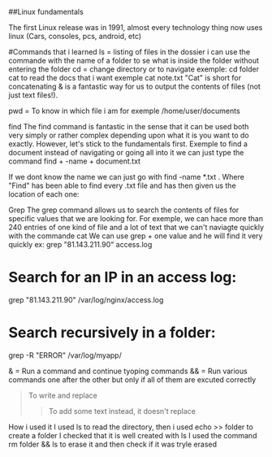 
##Linux fundamentals

The first Linux release was in 1991, almost every technology thing now uses linux (Cars, consoles, pcs, android, etc)

#Commands that i learned
ls = listing of files in the dossier i can use the commande with the name of a folder to se what is inside the folder without entering the folder
cd = change directory or to navigate exemple: cd folder
cat to read the docs that i want exemple cat note.txt
"Cat" is short for concatenating & is a fantastic way for us to output the contents of files (not just text files!).

pwd = To know in which file i am for exemple /home/user/documents

find The find command is fantastic in the sense that it can be used both very simply or rather complex depending upon what it is you want to do exactly. However, let's stick to the fundamentals first.
Exemple to find a document instead of navigating or going all into it we can just type the command find + -name + document.txt

If we dont know the name we can just go with find -name *.txt . Where "Find" has been able to find every .txt file and has then given us the location of each one:

Grep 
The grep command allows us to search the contents of files for specific values that we are looking for.
For exemple, we can hace more than 240 entries of one kind of file and a lot of text that we can't naviagte quickly with the commande cat
We can use grep + one value and he will find it very quickly ex: grep "81.143.211.90" access.log
# Search for an IP in an access log:
grep "81.143.211.90" /var/log/nginx/access.log

# Search recursively in a folder:
grep -R "ERROR" /var/log/myapp/


& = Run a command and continue tyoping commands
&& = Run various commands one after the other but only if all of them are excuted correctly
> To write and replace 
>> To add some text instead, it doesn't replace

How i used it
I used ls to read the directory, then i used echo >> folder to create a folder
I checked that it is well created with ls
I used the command rm folder && ls to erase it and then check if it was tryle erased

